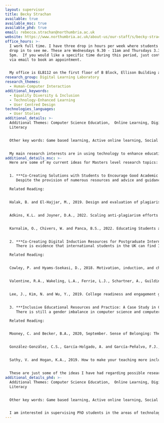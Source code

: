 ```yaml
---
layout: supervisor
title: Becky Strachan
available: true
available_msc: true
available_phd: true
email: rebecca.strachan@northumbria.ac.uk
website: https://www.northumbria.ac.uk/about-us/our-staff/s/becky-strachan/
office_hours: >-
  I work full time. I have three drop in hours per week where students can just
  drop in to see me. These are Wednesdays 9.30 - 11am and Thursdays 3.30-
  5pm.  If you would like a specific time during this period, just contact me
  via email to book an appointment.


  My office is ELB112 on the first floor of B Block, Ellison Building and my work phone no is 0191 227 3606.
research_group: Digital Learning Laboratory
research_themes:
  - Human-Computer Interaction
additional_keywords:
  - Equality Diversity & Inclusion
  - Technology-Enhanced Learning
  - User Centred Design
technologies_languages:
  - User Stories
additional_details: >-
  Additional Themes: Computer Science Education,  Online Learning, Digital
  Literacy


  Other key words: Game based learning, Active online learning, Social computing, Action Research


  My main research interests are in using technology to enhance education - this is across the whole education system from early years to college/university to lifelong learning. I am also interested in exploring how we can enhance and innovate the education and the student experience for computer science and digital technology students. Finally I have worked on projects that have explored how to provide a more inclusive educational environment and how we can ensure that everyone irrespective of their background or experiences is digitally fluent, both here in the UK and globally.
additional_details_msc: >-
  Here are some of my current ideas for Masters level research topics:


  1. ***Co-Creating Solutions with Students to Encourage Good Academic Practice with a focus on Combatting Plagiarism***
     Despite the provision of numerous resources and advice and guidance on plagiarism, the Higher Education sector in the UK and elsewhere is still experiencing a significant number of cases of student plagiarism each year. This research study would use participatory action research to work with a set of students at Northumbria to explore their attitudes and behaviour towards academic misconduct and co-design a set of resources/approaches with them to encourage good academic practice and reduce cases of plagiarism within the wider student body.

  Related Reading:


  Halak, B. and El-Hajjar, M., 2019. Design and evaluation of plagiarism prevention and detection techniques in engineering education. Higher Education Pedagogies, 4(1), pp.197-208.


  Adkins, K.L. and Joyner, D.A., 2022. Scaling anti‐plagiarism efforts to meet the needs of large online computer science classes: Challenges, solutions, and recommendations. Journal of Computer Assisted Learning.


  Karnalim, O., Chivers, W. and Panca, B.S., 2022. Educating Students about Programming Plagiarism and Collusion via Formative Feedback. ACM Transactions on Computing Education (TOCE).


  2. ***Co-Creating Digital Induction Resources for Postgraduate International Computer Science Students***
     There is evidence that international students in the UK can find I difficult to adapt to our way of education. We are also seeing increasing numbers of international students particularly at postgraduate levels and in disciplines such as computer science and business. This project will adopt exploratory research, working with a group of students to understand their experience of starting their postgraduate programmes with a view to developing a set of online induction resources to provide better support in the future.

  Related Reading:


  Cowley, P. and Hyams-Ssekasi, D., 2018. Motivation, induction, and challenge: Examining the initial phase of international students’ educational sojourn. Journal of International Students, 8(1), pp.109-130.


  Valentine, R.A., Wakeling, L.A., Ferrie, L.J., Schartner, A., Guilding, C. and Peterson, J., 2019. Students on student induction–a cross-disciplinary action research project. ARELCS.


  Lee, J., Kim, N. and Wu, Y., 2019. College readiness and engagement gaps between domestic and international students: Re-envisioning educational diversity and equity for global campus. Higher Education, 77(3), pp.505-523.


  3. ***Inclusive Educational Resources and Practice: A Case Study in Computer Science at Northumbria University*** 
     There is still a gender imbalance in computer science and computer science education in the UK. This is mirrored elsewhere too. This research would use the computer science provision at Northumbria University to investigate the extent to which its educational resources and practice are inclusive. The research would employ an exploratory research approach.

  Related Reading:


  Mooney, C. and Becker, B.A., 2020, September. Sense of Belonging: The intersectionality of self-identified minority status and gender in undergraduate computer science students. In United Kingdom & Ireland Computing Education Research conference. (pp. 24-30).


  González-González, C.S., García-Holgado, A. and García-Peñalvo, F.J., 2020, April. Strategies to introduce gender perspective in Engineering studies: a proposal based on self-diagnosis. In 2020 IEEE Global Engineering Education Conference (EDUCON) (pp. 1884-1890). IEEE.


  Sathy, V. and Hogan, K.A., 2019. How to make your teaching more inclusive. The Chronicle of Higher Education, 7.


  These are just some of the ideas I have had regarding possible research. We also have a set of data from Nigeria about online learning during the COVID Pandemic that could be made available to anybody interested in exploring online school education provision during COVID. I would also be happy to discuss other ideas you may have.
additional_details_phd: >-
  Additional Themes: Computer Science Education,  Online Learning, Digital
  Literacy


  Other key words: Game based learning, Active online learning, Social computing, Action Research


  I am interested in supervising PhD students in the areas of technology enhanced learning, digital literacy/digital fluency and computer science education. I also have a research interest in improving STEM education and career knowledge/aspirations among young people to ensure we have a more diverse and inclusive STEM sector for the future.  I particularly like using action and participatory research methods.
---
```

